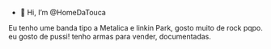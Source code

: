 - 👋 Hi, I’m @HomeDaTouca

Eu tenho ume banda tipo a Metalica e linkin Park, gosto muito de rock pqpo.
eu gosto de pussi!
tenho armas para vender, documentadas.
